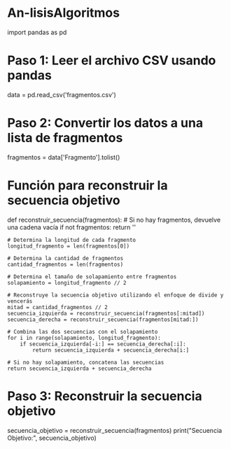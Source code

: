 # An-lisisAlgoritmos
import pandas as pd

# Paso 1: Leer el archivo CSV usando pandas
data = pd.read_csv('fragmentos.csv')

# Paso 2: Convertir los datos a una lista de fragmentos
fragmentos = data['Fragmento'].tolist()

# Función para reconstruir la secuencia objetivo
def reconstruir_secuencia(fragmentos):
    # Si no hay fragmentos, devuelve una cadena vacía
    if not fragmentos:
        return ''
    
    # Determina la longitud de cada fragmento
    longitud_fragmento = len(fragmentos[0])
    
    # Determina la cantidad de fragmentos
    cantidad_fragmentos = len(fragmentos)
    
    # Determina el tamaño de solapamiento entre fragmentos
    solapamiento = longitud_fragmento // 2
    
    # Reconstruye la secuencia objetivo utilizando el enfoque de divide y vencerás
    mitad = cantidad_fragmentos // 2
    secuencia_izquierda = reconstruir_secuencia(fragmentos[:mitad])
    secuencia_derecha = reconstruir_secuencia(fragmentos[mitad:])
    
    # Combina las dos secuencias con el solapamiento
    for i in range(solapamiento, longitud_fragmento):
        if secuencia_izquierda[-i:] == secuencia_derecha[:i]:
            return secuencia_izquierda + secuencia_derecha[i:]
    
    # Si no hay solapamiento, concatena las secuencias
    return secuencia_izquierda + secuencia_derecha

# Paso 3: Reconstruir la secuencia objetivo
secuencia_objetivo = reconstruir_secuencia(fragmentos)
print("Secuencia Objetivo:", secuencia_objetivo)